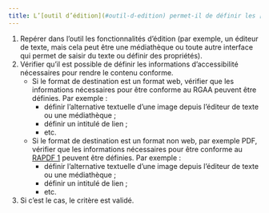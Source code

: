 ```yaml
---
title: L’[outil d’édition](#outil-d-edition) permet-il de définir les [informations d’accessibilité](#information-d-accessibilite) nécessaires pour créer un contenu conforme ?
---
```

1. Repérer dans l’outil les fonctionnalités d’édition (par exemple, un éditeur de texte, mais cela peut être une médiathèque ou toute autre interface qui permet de saisir du texte ou définir des propriétés).
2. Vérifier qu’il est possible de définir les informations d’accessibilité nécessaires pour rendre le contenu conforme.
	- Si le format de destination est un format web, vérifier que les informations nécessaires pour être conforme au RGAA peuvent être définies. Par exemple : 
		- définir l’alternative textuelle d’une image depuis l’éditeur de texte ou une médiathèque ;
		- définir un intitulé de lien ;
		- etc.
	- Si le format de destination est un format non web, par exemple PDF, vérifier que les informations nécessaires pour être conforme au [RAPDF 1](../rapdf1/index.html) peuvent être définies. Par exemple : 
		- définir l’alternative textuelle d’une image depuis l’éditeur de texte ou une médiathèque ;
		- définir un intitulé de lien ;
		- etc.
3. Si c’est le cas, le critère est validé.